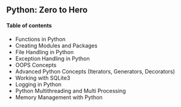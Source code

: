 ## Python: Zero to Hero
#### Table of contents
- Functions in Python
- Creating Modules and Packages
- File Handling in Python
- Exception Handling in Python
- OOPS Concepts
- Advanced Python Concepts (Iterators, Generators, Decorators)
- Working with SQLite3
- Logging in Python
- Python Multithreading and Multi Processing
- Memory Management with Python
